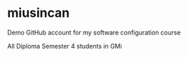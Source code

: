 # miusincan
Demo GitHub account for my software configuration course

All Diploma Semester 4 students in GMi
